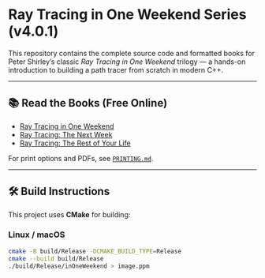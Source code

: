 # Ray Tracing in One Weekend Series (v4.0.1)

This repository contains the complete source code and formatted books for Peter Shirley’s classic _Ray Tracing in One Weekend_ trilogy — a hands-on introduction to building a path tracer from scratch in modern C++.

---

## 📚 Read the Books (Free Online)

- [Ray Tracing in One Weekend](https://raytracing.github.io/books/RayTracingInOneWeekend.html)
- [Ray Tracing: The Next Week](https://raytracing.github.io/books/RayTracingTheNextWeek.html)
- [Ray Tracing: The Rest of Your Life](https://raytracing.github.io/books/RayTracingTheRestOfYourLife.html)

For print options and PDFs, see [`PRINTING.md`](PRINTING.md).

---

## 🛠️ Build Instructions

This project uses **CMake** for building:

### Linux / macOS
```bash
cmake -B build/Release -DCMAKE_BUILD_TYPE=Release
cmake --build build/Release
./build/Release/inOneWeekend > image.ppm
